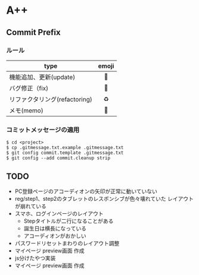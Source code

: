 # A++

## Commit Prefix

### ルール
| type                  | emoji |
|-----------------------|:-----:|
| 機能追加、更新(update)       |  🔧   |
| バグ修正（fix)             |  🐛   |
| リファクタリング(refactoring) |  ♻️   |
| メモ(memo)              |  📝   |

### コミットメッセージの適用
```shell
$ cd <project>
$ cp .gitmessage.txt.example .gitmessage.txt
$ git config commit.template .gitmessage.txt
$ git config --add commit.cleanup strip
```

## TODO
- PC登録ページのアコーディオンの矢印が正常に動いていない
- reg/step1、step2のタブレットのレスポンシブが色々壊れていた レイアウトが崩れている
- スマホ、ログインページのレイアウト
    - Stepタイトルが二行になることがある
    - 誕生日は横長になっている
    - アコーディオンがおかしい
- パスワードリセットまわりのレイアウト調整
- マイページ preview画面 作成
- js分けたやつ実装
- マイページ preview画面 作成
